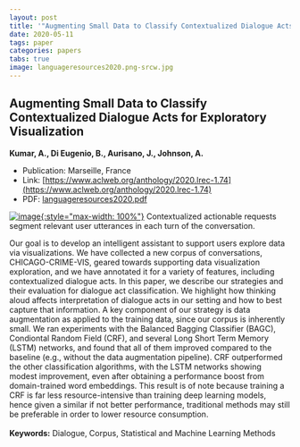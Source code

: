 ```yaml
---
layout: post
title: '"Augmenting Small Data to Classify Contextualized Dialogue Acts for Exploratory Visualization"'
date: 2020-05-11
tags: paper
categories: papers
tabs: true
image: languageresources2020.png-srcw.jpg
---
```


## Augmenting Small Data to Classify Contextualized Dialogue Acts for Exploratory Visualization
**Kumar, A., Di Eugenio, B., Aurisano, J., Johnson, A.**
- Publication: Marseille, France
- Link: [https://www.aclweb.org/anthology/2020.lrec-1.74](https://www.aclweb.org/anthology/2020.lrec-1.74)
- PDF: [languageresources2020.pdf](/documents/languageresources2020.pdf)


[![image](https://www.evl.uic.edu/output/originals/languageresources2020.png-srcw.jpg){:style="max-width: 100%"}](https://www.evl.uic.edu/output/originals/languageresources2020.png-srcw.jpg)
Contextualized actionable requests segment relevant user utterances in each turn of the conversation.

Our goal is to develop an intelligent assistant to support users explore data via visualizations. We have collected a new corpus of conversations, CHICAGO-CRIME-VIS, geared towards supporting data visualization exploration, and we have annotated it for a variety of features, including contextualized dialogue acts. In this paper, we describe our strategies and their evaluation for dialogue act classification. We highlight how thinking aloud affects interpretation of dialogue acts in our setting and how to best capture that information. A key component of our strategy is data augmentation as applied to the training data, since our corpus is inherently small. We ran experiments with the Balanced Bagging Classifier (BAGC), Condiontal Random Field (CRF), and several Long Short Term Memory (LSTM) networks, and found that all of them improved compared to the baseline (e.g., without the data augmentation pipeline). CRF outperformed the other classification algorithms, with the LSTM networks showing modest improvement, even after obtaining a performance boost from domain-trained word embeddings. This result is of note because training a CRF is far less resource-intensive than training deep learning models, hence given a similar if not better performance, traditional methods may still be preferable in order to lower resource consumption.<br><br>
<strong>Keywords:</strong> Dialogue, Corpus, Statistical and Machine Learning Methods